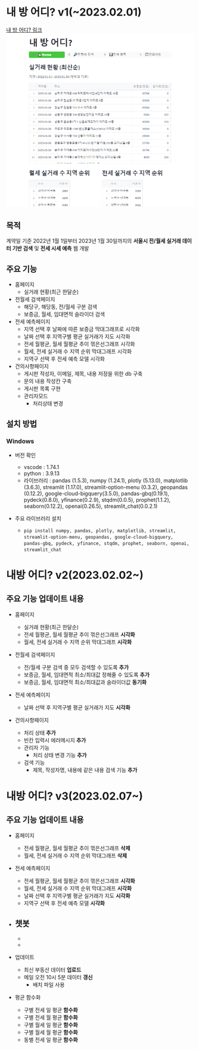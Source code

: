 # 내 방 어디? v1(~2023.02.01)
[내 방 어디? 링크](https://seungkyu37-project2-app-3b4qng.streamlit.app/)
![screensh](img/홈페이지.png)

## 목적
계약일 기준 2022년 1월 1일부터 2023년 1월 30일까지의 **서울시 전/월세 실거래 데이터 기반 검색** 및 **전세 시세 예측** 웹 개발

## 주요 기능
- 홈페이지
    - 실거래 현황(최근 한달순)
- 전월세 검색페이지
    - 해당구, 해당동, 전/월세 구분 검색
    - 보증금, 월세, 임대면적 슬라이더 검색
- 전세 예측페이지
    - 지역 선택 후 날짜에 따른 보증금 막대그래프로 시각화
    - 날짜 선택 후 지역구별 평균 실거래가 지도 시각화
    - 전세 월평균, 월세 월평균 추이 꺾은선그래프 시각화
    - 월세, 전세 실거래 수 지역 순위 막대그래프 시각화
    - 지역구 선택 후 전세 예측 모델 시각화
- 건의사항페이지
    - 게시판 작성자, 이메일, 제목, 내용 저장을 위한 db 구축
    - 문의 내용 작성칸 구축
    - 게시판 목록 구현
    - 관리자모드
        - 처리상태 변경

## 설치 방법
### Windows
+ 버전 확인 
    - vscode : 1.74.1
    - python : 3.9.13
    - 라이브러리 :  pandas (1.5.3), numpy (1.24.1), plotly (5.13.0), matplotlib (3.6.3), streamlit (1.17.0), streamlit-option-menu (0.3.2), geopandas (0.12.2), google-cloud-bigquery(3.5.0), pandas-gbq(0.19.1), pydeck(0.8.0), yfinance(0.2.9), stqdm(0.0.5), prophet(1.1.2), seaborn(0.12.2), openai(0.26.5), streamlit_chat(0.0.2.1)

+ 주요 라이브러리 설치
    - `pip install numpy, pandas, plotly, matplotlib, streamlit, streamlit-option-menu, geopandas, google-cloud-bigquery, pandas-gbq, pydeck, yfinance, stqdm, prophet, seaborn, openai, streamlit_chat`

# 내방 어디? v2(2023.02.02~)

## 주요 기능 업데이트 내용
- 홈페이지
    - 실거래 현황(최근 한달순)
    - 전세 월평균, 월세 월평균 추이 꺾은선그래프 **시각화**
    - 월세, 전세 실거래 수 지역 순위 막대그래프 **시각화**
- 전월세 검색페이지
    - 전/월세 구분 검색 중 모두 검색할 수 있도록 **추가**
    - 보증금, 월세, 임대면적 최소/최대값 정해줄 수 있도록 **추가**
    - 보증금, 월세, 임대면적 최소/최대값과 슬라이더값 **동기화**

- 전세 예측페이지
    - 날짜 선택 후 지역구별 평균 실거래가 지도 **시각화**

- 건의사항페이지
    - 처리 상태 **추가**
    - 빈칸 입력시 에러메시지 **추가**
    - 관리자 기능
        - 처리 상태 변경 기능 **추가**
    - 검색 기능
        - 제목, 작성자명, 내용에 같은 내용 검색 기능 **추가**
        
# 내방 어디? v3(2023.02.07~)

## 주요 기능 업데이트 내용
- 홈페이지
    - 전세 월평균, 월세 월평균 추이 꺾은선그래프 **삭제**
    - 월세, 전세 실거래 수 지역 순위 막대그래프 **삭제**

- 전세 예측페이지
    - 전세 월평균, 월세 월평균 추이 꺾은선그래프 **시각화**
    - 월세, 전세 실거래 수 지역 순위 막대그래프 **시각화**
    - 날짜 선택 후 지역구별 평균 실거래가 지도 **시각화**
    - 지역구 선택 후 전세 예측 모델 **시각화**
- 챗봇 
    -
    -
    -
- 업데이트
    - 최신 부동산 데이터 **업로드**
    - 메일 오전 10시 5분 데이터 **갱신**
        - 배치 파일 사용
- 평균 함수화
    - 구별 전세 일 평균 **함수화**
    - 구별 전세 월 평균 **함수화**
    - 구별 월세 일 평균 **함수화**
    - 구별 월세 월 평균 **함수화**
    - 동별 전세 일 평균 **함수화**